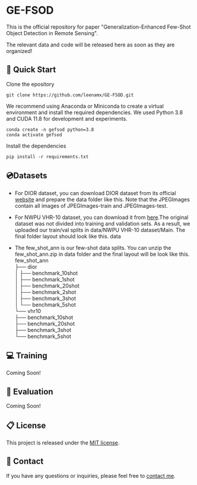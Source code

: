 # GE-FSOD
This is the official repository for paper "Generalization-Enhanced Few-Shot Object Detection in Remote Sensing".

The relevant data and code will be released here as soon as they are organized!

## 🚀 Quick Start

Clone the epository
```
git clone https://github.com/leenamx/GE-FSOD.git
```

We recommend using Anaconda or Miniconda to create a virtual environment and install the required dependencies. We used Python 3.8 and CUDA 11.8 for development and experiments.
```
conda create -n gefsod python=3.8
conda activate gefsod
```

Install the dependencies
```
pip install -r requirements.txt
```

## 💿Datasets
+ For DIOR dataset, you can download DIOR dataset from its official [website](http://www.escience.cn/people/JunweiHan/DIOR.html) and prepare the data folder like this. Note that the JPEGImages contain all images of JPEGImages-train and JPEGImages-test.

+ For NWPU VHR-10 dataset, you can download it from [here](https://gcheng-nwpu.github.io/).The original dataset was not divided into training and validation sets. As a result, we uploaded our train/val splits in data/NWPU VHR-10 dataset/Main. The final folder layout should look like this. data<br>

+ The few_shot_ann is our few-shot data splits. You can unzip the few_shot_ann.zip in data folder and the final layout will be look like this.
few_shot_ann<br>
├── dior<br>
│   ├── benchmark_10shot<br>
│   ├── benchmark_1shot<br>
│   ├── benchmark_20shot<br>
│   ├── benchmark_2shot<br>
│   ├── benchmark_3shot<br>
│   └── benchmark_5shot<br>
└── vhr10<br>
    ├── benchmark_10shot<br>
    ├── benchmark_20shot<br>
    ├── benchmark_3shot<br>
    └── benchmark_5shot<br>



## 💻 Training
Coming Soon!

## 🔬 Evaluation
Coming Soon!

## 📋 License
This project is released under the [MIT license](https://github.com/ohayonguy/PMRF/blob/main/LICENSE).

## 📧 Contact
If you have any questions or inquiries, please feel free to [contact me](mailto:leenamx@outlook.com).
